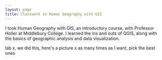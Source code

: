 ```yaml
---
layout: page
title: Classwork in Human Geography with GIS
---
```


I took Human Geography with GIS, an introductory course, with Professor Holler at Middlebury College.
I learned the ins and outs of QGIS, along with the basics of geographic analysis and data visualization.

lab x, we did this, here's a picture
x as many times as I want, pick the best ones 

